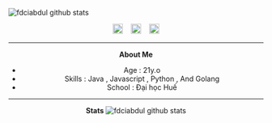 ![fdciabdul github stats](https://raw.githubusercontent.com/fdciabdul/fdciabdul/master/computer-programming-anime-programming-language-thread-animation-gril-f6c2888a88588db1f063bcfcbc84e6cf.png)

<center>
<a href="https://fb.me/toilahieuu"><img src="https://image.flaticon.com/icons/svg/174/174848.svg" alt="alt text" width="20" height="20"></a>      &nbsp;&nbsp;   <a href="https://instagram.com/toilahieuu"><img src="https://image.flaticon.com/icons/svg/174/174855.svg" alt="alt text" width="20" height="20"></a>
 &nbsp;&nbsp; 
<a href="https://pinterest.com/toilahieuu"><img src="https://image.flaticon.com/icons/svg/174/174863.svg" alt="alt text" width="20" height="20"></a>



___

**About Me**

- Age : 21y.o
- Skills : Java , Javascript , Python , And Golang
- School : Đại học Huế 
___
**Stats**
![fdciabdul github stats](https://github-readme-stats.vercel.app/api?username=du0ngtrunghieu&show_icons=true&title_color=fff&icon_color=79ff97&text_color=9f9f9f&bg_color=151515)
